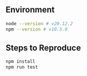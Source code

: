 ## Environment

```bash
node --version # v20.12.2
npm --version # v10.5.0
```

## Steps to Reproduce

```bash
npm install
npm run test
```